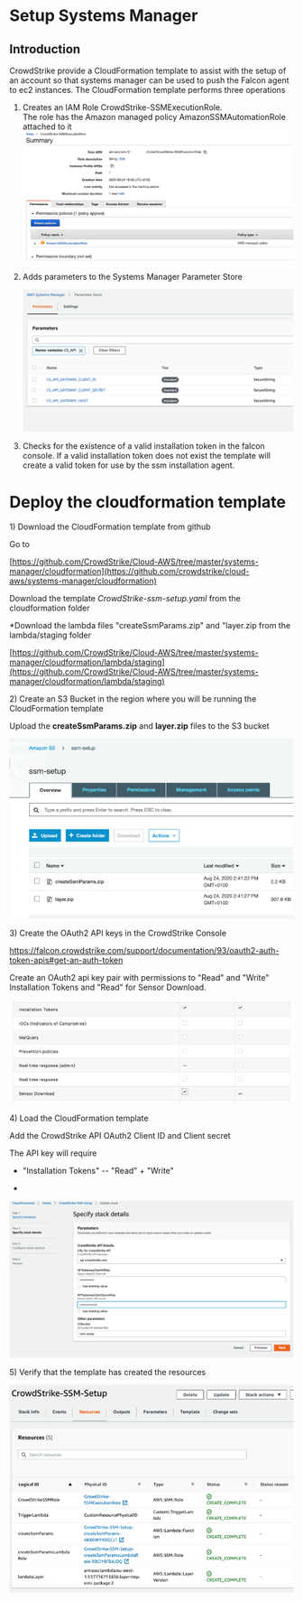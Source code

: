 Setup Systems Manager 
=====================

Introduction
------------

CrowdStrike provide a CloudFormation template to assist with the setup of an account so that systems manager can be used to push the Falcon agent to ec2 instances. The CloudFormation template performs three operations

1.  Creates an IAM Role CrowdStrike-SSMExecutionRole.  
    The role has the Amazon managed policy AmazonSSMAutomationRole attached to it
    ![](media/image1.png)

2.  Adds parameters to the Systems Manager Parameter Store

    ![](media/image2.png)

3.  Checks for the existence of a valid installation token in the falcon
    console. If a valid installation token does not exist the template will create a valid token for use by the ssm installation agent.

Deploy the cloudformation template
==================================

1\) Download the CloudFormation template from github

Go to

[https://github.com/CrowdStrike/Cloud-AWS/tree/master/systems-manager/cloudformation](https://github.com/crowdstrike/cloud-aws/systems-manager/cloudformation)

Download the template *CrowdStrike-ssm-setup.yaml* from the
cloudformation folder

*Download the lambda files "createSsmParams.zip" and "layer.zip from the
lambda/staging folder

[https://github.com/CrowdStrike/Cloud-AWS/tree/master/systems-manager/cloudformation/lambda/staging](https://github.com/CrowdStrike/Cloud-AWS/tree/master/systems-manager/cloudformation/lambda/staging)


2\) Create an S3 Bucket in the region where you will be running the
CloudFormation template

Upload the **createSsmParams.zip** and **layer.zip** files to the S3 bucket

![](media/image3.png)

3\) Create the OAuth2 API keys in the CrowdStrike Console

<https://falcon.crowdstrike.com/support/documentation/93/oauth2-auth-token-apis#get-an-auth-token>

Create an OAuth2 api key pair with permissions to "Read" and "Write"
Installation Tokens and "Read" for Sensor Download.

![](media/image6.png)

4\) Load the CloudFormation template

Add the CrowdStrike API OAuth2 Client ID and Client secret

The API key will require

-   "Installation Tokens" -- "Read" + "Write"

-   

![](media/image4.png)

5\) Verify that the template has created the resources

![](media/image5.png)
